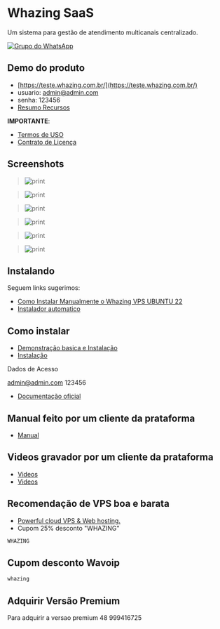 # Whazing SaaS

Um sistema para gestão de atendimento multicanais centralizado.

[![Grupo do WhatsApp](https://img.shields.io/badge/WhatsApp-Grupo%20Whazing-brightgreen.svg)](https://grupo.whazing.com.br)

## Demo do produto

* [https://teste.whazing.com.br/](https://teste.whazing.com.br/)
* usuario: admin@admin.com
* senha: 123456
* [Resumo Recursos](https://doc.whazing.com.br/principais-recursos-do-sistema)

**IMPORTANTE**:

* [Termos de USO](https://doc.whazing.com.br/termos-de-uso-da-plataforma)
* [Contrato de Licença](https://doc.whazing.com.br/contrato-de-licenca-de-uso-de-software)

## Screenshots

> <img src="screenshots/saas.png" alt="print" data-size="original">

> <img src="screenshots/atendimento.png" alt="print" data-size="original">

> <img src="screenshots/solicitarteste.png" alt="print" data-size="original">

> <img src="screenshots/kanban.png" alt="print" data-size="original">

> <img src="screenshots/white.png" alt="print" data-size="original">

> <img src="screenshots/dashboard.png" alt="print" data-size="original">

## Instalando

Seguem links sugerimos:

* [Como Instalar Manualmente o Whazing VPS UBUNTU 22](docs/configuracoes-vps-e-whazing/instalacao_manual_docker.md)
* [Instalador automatico](https://github.com/cleitonme/Whazing-SaaS.instalador)

## Como instalar

* [Demonstração basica e Instalação](https://www.youtube.com/watch?v=RMztcAwRjxQ)
* [Instalação](https://youtu.be/3vsXNyGxo58?si=sjnyqHtKgyfSJX7_)

Dados de Acesso

admin@admin.com 123456

* [Documentação oficial](https://doc.whazing.com.br)

## Manual feito por um cliente da prataforma

* [Manual](https://ajuda.super-zapp.com.br/)

## Videos gravador por um cliente da prataforma

* [Videos](https://www.youtube.com/@ZAPPRO-z4i/videos)
* [Videos](https://www.youtube.com/watch?v=HFFFKtz7IgM)

## Recomendação de VPS boa e barata

* [Powerful cloud VPS & Web hosting.](https://control.peramix.com/?affid=58)
* Cupom 25% desconto "WHAZING"

```bash
WHAZING
```

## Cupom desconto Wavoip

```bash
whazing
```

## Adquirir Versão Premium

Para adquirir a versao premium 48 999416725

